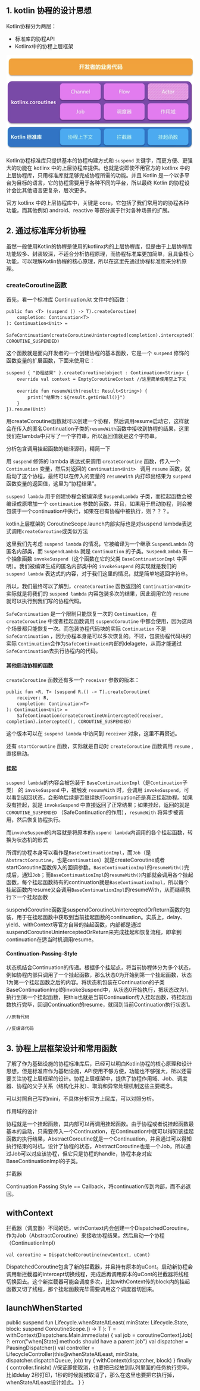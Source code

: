 ## 1. kotlin 协程的设计思想
Kotlin协程分为两层：
* 标准库的协程API
* Kotlinx中的协程上层框架

![Kotlin协程库的结构](../引用图片/Kotlin协程库的层次.png)

Kotlin协程标准库只提供基本的协程构建方式和 `suspend` 关键字，而更方便、更强大的功能在 kotlinx 中的上层协程库提供。也就是说即使不用官方的 kotlinx 中的上层协程库，只用标准库就足够完成协程所需的功能。并且 Kotlin 是一个以多平台为目标的语言，它的协程需要用于各种不同的平台，所以最终 Kotlin 的协程设计会比其他语言更复杂，层次更多。

官方 kotlinx 中的上层协程库中，关键是 core，它包括了我们常用的的协程各种功能，而其他例如 android、reactive 等部分属于针对各种场景的扩展。

## 2. 通过标准库分析协程
虽然一般使用Kotlin的协程是使用的kotlinx内的上层协程库，但是由于上层协程库功能较多、封装较深，不适合分析协程原理，而协程标准库更加简单，且具备核心功能，可以理解Kotlin协程的核心原理，所以在这里先通过协程标准库来分析原理。

### createCoroutine函数
首先，看一个标准库 Continuation.kt 文件中的函数：
```
public fun <T> (suspend () -> T).createCoroutine(
    completion: Continuation<T>
): Continuation<Unit> =
    SafeContinuation(createCoroutineUnintercepted(completion).intercepted(), COROUTINE_SUSPENDED)
```
这个函数就是面向开发者的一个创建协程的基本函数，它是一个 `suspend` 修饰的函数变量的扩展函数，下面来使用它：
```
suspend { "协程结果" }.createCoroutine(object : Continuation<String> {
    override val context = EmptyCoroutineContext //这里简单使用空上下文

    override fun resumeWith(result: Result<String>) {
        print("结果为：${result.getOrNull()}")
    }
}).resume(Unit)
```
用createCoroutine函数就可以创建一个协程，然后调用resume启动它，这样就会在传入的匿名Continuation子类的`resumeWith`函数中接收到协程的结果，这里我们在lambda中只写了一个字符串，所以返回值就是这个字符串。

分析包含调用挂起函数的编译源码，精简一下

用 `suspend` 修饰的 lambda 表达式来调用 `createCoroutine` 函数，传入一个 `Continuation` 变量，然后对返回的 `Continuation<Unit> ` 调用 `resume` 函数，就启动了这个协程，最终可以在传入的变量的 `resumeWith` 内打印出结果为 `suspend`函数变量的返回值，这里为“协程结果”。

`suspend lambda` 用于创建协程会被编译成 `SuspendLambda` 子类，而挂起函数会被编译成原增加一个 `continuation` 参数的函数，并且，如果用于启动协程，则会被包装于一个continuation中执行，如果在已有协程中被执行，则？？？。

kotlin上层框架的 CoroutineScope.launch内部实际也是对suspend lambda表达式调用`createCoroutine`或类似方法

这里我们先考虑 `suspend lambda` 的情况，它被编译为一个继承 `SuspendLambda` 的匿名内部类，而 `SuspendLambda` 就是 `Continuation` 的子类。`SuspendLambda` 有一个抽象函数 `invokeSuspend`（这个函数在它的父类 `BaseContinuationImpl` 中声明）。我们被编译生成的匿名内部类中的 `invokeSuspend` 的实现就是我们的 `suspend lambda` 表达式的内容，对于我们这里的情况，就是简单地返回字符串。

所以，我们最终可以了解到，`createCoroutine` 函数返回的 `Continuation<Unit> ` 实际就是将我们的 `suspend lambda` 内容包装多次的结果，因此调用它的 `resume` 就可以执行到我们写的协程代码。

`SafeContinuation` 是一个限制只能恢复一次的 `Continuation`，在 `createCoroutine` 中或者挂起函数调用 `suspendCoroutine` 中都会使用，因为这两个场景都只能恢复一次。而包装协程代码块的实际 `Continuation` 不是`SafeContinuation` ，因为协程本身是可以多次恢复的。不过，包装协程代码块的实际 `Continuation`会作为`SafeContinuation`内部的delagete，从而才能通过`SafeContinuation`去执行协程内的代码。

#### 其他启动协程的函数
`createCoroutine` 函数还有多一个 `receiver` 参数的版本：
```
public fun <R, T> (suspend R.() -> T).createCoroutine(
    receiver: R,
    completion: Continuation<T>
): Continuation<Unit> =
    SafeContinuation(createCoroutineUnintercepted(receiver, completion).intercepted(), COROUTINE_SUSPENDED)
```
这个版本可以在 `suspend lambda` 中访问到 `receiver` 对象，这里不再赘述。

还有 `startCoroutine` 函数，实际就是自动对 `createCoroutine` 函数调用 `resume` ,直接启动。

#### 挂起
`suspend lambda`的内容会被包装于 `BaseContinuationImpl`（是`Continuation`子类） 的 `invokeSuspend` 中，被触发 `resumeWith` 时，会调用 `invokeSuspend`，可以看到返回状态，会影响后续是否继续执行continuation还是真正挂起协程。如果没有挂起，就是 `invokeSuspend` 中直接返回了正常结果；如果挂起，返回的就是 `COROUTINE_SUSPENDED` （SafeContinuation的作用），`resumeWith` 将异步被调用，然后恢复协程执行。

而`invokeSuspend`的内容就是将原本的`suspend lambda`内调用的各个挂起函数，转换为状态机的形式

所谓的协程本身可以看作是`BaseContinuationImpl`，而`Job`（是`AbstractCoroutine`，也是`continuation`）就是createCoroutine或者startCoroutine函数传入的回调参数。`BaseContinuationImpl`的`resumeWith()`完成后，通知`Job`；而`BaseContinuationImpl`的`resumeWith()`内部就会调用各个挂起函数，每个挂起函数持有的continuation就是`BaseContinuationImpl`，所以每个挂起函数内resume又会调用`BaseContinuationImpl`的resumeWith，从而继续执行下一个挂起函数

suspendCoroutine函数是suspendCoroutineUninterceptedOrReturn函数的包装，用于在挂起函数中获取到当前挂起函数的continuation。实质上，delay、yield、withContext等官方自带的挂起函数，内部都是通过suspendCoroutineUninterceptedOrReturn来完成挂起和恢复流程，即拿到continuation在适当时机调用resume。

#### Continuation-Passing-Style
状态机结合Continuation的传递。根据多个挂起点，将当前协程体分为多个状态，例如协程内部只调用了一个挂起函数，那么状态0为开始到第一个挂起函数，状态1为第一个挂起函数之后的内容。将状态机包装在Continuation的子类BaseContinuationImpl的invokeSuspend中，从状态0开始执行，把状态改为1，执行到第一个挂起函数，把this也就是当前Continuation传入挂起函数，待挂起函数执行完毕，回调Continuation的resume，就回到当前Continuation执行状态1。
```
//原有代码
```

```
//反编译代码
```

## 3. 协程上层框架设计和常用函数
了解了作为基础设施的协程标准库后，已经可以明白Kotlin协程的核心原理和设计思想，但是标准库作为基础设施，API使用不够方便，功能也不够强大，所以还需要关注协程上层框架的设计。协程上层框架中，提供了协程作用域、Job、调度器、协程的父子关系（结构化并发）、取消和异常处理机制这些主要概念。

可以对照自己写的mini，不具体分析官方上层库，可以对照分析。

作用域的设计

协程就是一个挂起函数，其内部可以再调用挂起函数。由于协程或者说挂起函数最基本的启动，只需要传入一个Continuation，在Continuation中就可以得知该挂起函数的执行结果，AbstractCoroutine就是一个Continuation，并且通过可以得知执行结束的时机，设计了协程的状态，AbstractCoroutine也是一个Job，所以通过Job可以对应该协程，但它只是协程的handle，协程本身对应BaseContinuationImpl的子类。

拦截器

Continuation Passing Style  ==  Callback，将continuation传到内部，而不必返回。

## withContext
拦截器（调度器）不同的话，withContext内会创建一个DispatchedCoroutine，作为Job（AbstractCoroutine）来接收协程结果，然后启动一个协程（ContinuationImpl）
```
val coroutine = DispatchedCoroutine(newContext, uCont)
```
DispatchedCoroutine包含了新的拦截器，并且持有原本的uCont。启动新协程会调用新拦截器的intercept切换线程，完成后再调用原本的uCont的拦截器将线程切换回去。这个新拦截器可能会调度多次，比如withContext传的block内的挂起函数又切了线程，那个挂起函数完毕需要调用这个调度器切回来。

## launchWhenStarted
public suspend fun <T> Lifecycle.whenStateAtLeast(
    minState: Lifecycle.State,
    block: suspend CoroutineScope.() -> T
): T = withContext(Dispatchers.Main.immediate) {
    val job = coroutineContext[Job] ?: error("when[State] methods should have a parent job")
    val dispatcher = PausingDispatcher()
    val controller =
        LifecycleController(this@whenStateAtLeast, minState, dispatcher.dispatchQueue, job)
    try {
        withContext(dispatcher, block)
    } finally {
        controller.finish() //保证即使取消，也要把已经放到队列里面的任务执行完毕。比如delay 2秒打印，1秒的时候就被取消了，那么在这里也要把它执行掉，whenStateAtLeast设计如此。
    }
}
